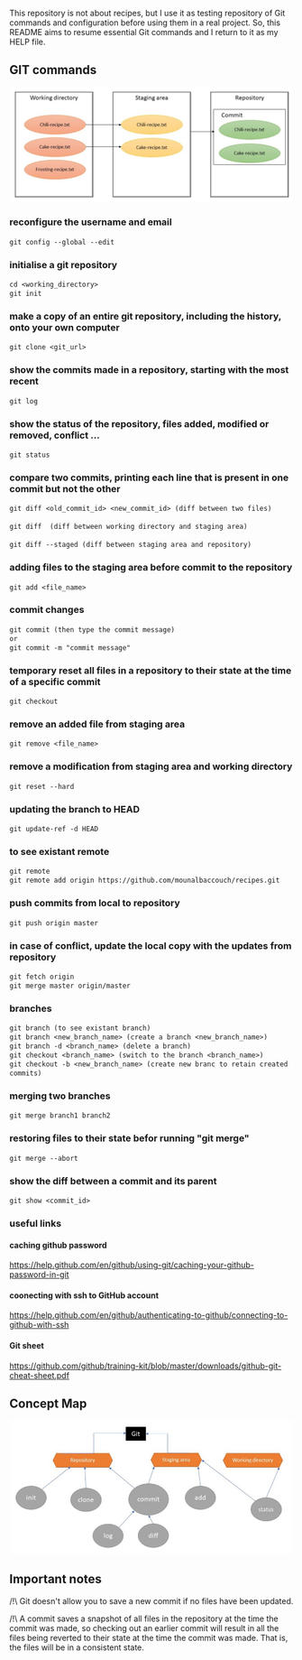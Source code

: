 This repository is not about recipes, but I use it as testing repository of Git commands and configuration before using them in a real project. So, this README aims to resume essential Git commands and I return to it as my HELP file.

## GIT commands ##

<p align="center">
<img src="figures/intro.jpg" width="500"/>
</p>

### reconfigure the username and email ###
```
git config --global --edit
```

### initialise a git repository ###
```
cd <working_directory>
git init
```
### make a copy of an entire git repository, including the history, onto your own computer ###
```
git clone <git_url>
```

### show the commits made in a repository, starting with the most recent ###
```
git log 
```

### show the status of the repository, files added, modified or removed, conflict ... ###
```
git status
```

### compare two commits, printing each line that is present in one commit but not the other ###
```
git diff <old_commit_id> <new_commit_id> (diff between two files)

git diff  (diff between working directory and staging area)

git diff --staged (diff between staging area and repository)
```

### adding files to the staging area before commit to the repository ###
```
git add <file_name>
```

### commit changes ###
```
git commit (then type the commit message)
or
git commit -m "commit message"
```

### temporary reset all files in a repository to their state at the time of a specific commit ###
```
git checkout
```

### remove an added file from staging area ###
```
git remove <file_name>
```

### remove a modification from staging area and working directory ###
```
git reset --hard
```

### updating the branch to HEAD ###
```
git update-ref -d HEAD
```

### to see existant remote ###
```
git remote
git remote add origin https://github.com/mounalbaccouch/recipes.git
```

### push commits from local to repository ###
```
git push origin master
```

### in case of conflict, update the local copy with the updates from repository ###
```
git fetch origin
git merge master origin/master
```

### branches ###
```
git branch (to see existant branch)
git branch <new_branch_name> (create a branch <new_branch_name>)
git branch -d <branch_name> (delete a branch)
git checkout <branch_name> (switch to the branch <branch_name>)
git checkout -b <new_branch_name> (create new branc to retain created commits)
```

### merging two branches ###
```
git merge branch1 branch2
```

### restoring files to their state befor running "git merge" ###
```
git merge --abort
```

### show the diff between a commit and its parent ###
```
git show <commit_id>
```

### useful links ###
#### caching github password ####
https://help.github.com/en/github/using-git/caching-your-github-password-in-git

#### coonecting with ssh to GitHub account ####
https://help.github.com/en/github/authenticating-to-github/connecting-to-github-with-ssh

#### Git sheet ####
https://github.com/github/training-kit/blob/master/downloads/github-git-cheat-sheet.pdf

## Concept Map ##
<p align="center">
<img src="figures/concept-map.jpg" width="500"/>
</p>

## Important notes ##
/!\ Git doesn't allow you to save a new commit if no files have been updated.

/!\ A commit saves a snapshot of all files in the repository at the time the commit was made, so checking out an earlier commit will result in all the files being reverted to their state at the time the commit was made. That is, the files will be in a consistent state.
 


